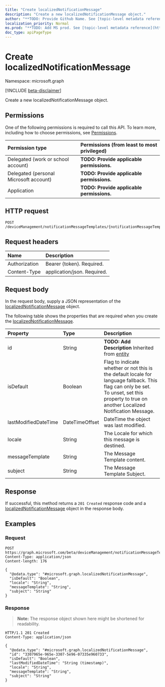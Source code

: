 ```yaml
---
title: "Create localizedNotificationMessage"
description: "Create a new localizedNotificationMessage object."
author: "**TODO: Provide Github Name. See [topic-level metadata reference](https://msgo.azurewebsites.net/add/document/guidelines/metadata.html#topic-level-metadata)**"
localization_priority: Normal
ms.prod: "**TODO: Add MS prod. See [topic-level metadata reference](https://msgo.azurewebsites.net/add/document/guidelines/metadata.html#topic-level-metadata)**"
doc_type: apiPageType
---
```


# Create localizedNotificationMessage
Namespace: microsoft.graph

[!INCLUDE [beta-disclaimer](../../includes/beta-disclaimer.md)]

Create a new localizedNotificationMessage object.

## Permissions
One of the following permissions is required to call this API. To learn more, including how to choose permissions, see [Permissions](/graph/permissions-reference).

|Permission type|Permissions (from least to most privileged)|
|:---|:---|
|Delegated (work or school account)|**TODO: Provide applicable permissions.**|
|Delegated (personal Microsoft account)|**TODO: Provide applicable permissions.**|
|Application|**TODO: Provide applicable permissions.**|

## HTTP request

<!-- {
  "blockType": "ignored"
}
-->
``` http
POST /deviceManagement/notificationMessageTemplates/{notificationMessageTemplateId}/localizedNotificationMessages
```

## Request headers
|Name|Description|
|:---|:---|
|Authorization|Bearer {token}. Required.|
|Content-Type|application/json. Required.|

## Request body
In the request body, supply a JSON representation of the [localizedNotificationMessage](../resources/localizednotificationmessage.md) object.

The following table shows the properties that are required when you create the [localizedNotificationMessage](../resources/localizednotificationmessage.md).

|Property|Type|Description|
|:---|:---|:---|
|id|String|**TODO: Add Description** Inherited from [entity](../resources/entity.md)|
|isDefault|Boolean|Flag to indicate whether or not this is the default locale for language fallback. This flag can only be set. To unset, set this property to true on another Localized Notification Message.|
|lastModifiedDateTime|DateTimeOffset|DateTime the object was last modified.|
|locale|String|The Locale for which this message is destined.|
|messageTemplate|String|The Message Template content.|
|subject|String|The Message Template Subject.|



## Response

If successful, this method returns a `201 Created` response code and a [localizedNotificationMessage](../resources/localizednotificationmessage.md) object in the response body.

## Examples

### Request
<!-- {
  "blockType": "request",
  "name": "create_localizednotificationmessage_from_"
}
-->
``` http
POST https://graph.microsoft.com/beta/deviceManagement/notificationMessageTemplates/{notificationMessageTemplateId}/localizedNotificationMessages
Content-Type: application/json
Content-length: 176

{
  "@odata.type": "#microsoft.graph.localizedNotificationMessage",
  "isDefault": "Boolean",
  "locale": "String",
  "messageTemplate": "String",
  "subject": "String"
}
```


### Response
>**Note:** The response object shown here might be shortened for readability.
<!-- {
  "blockType": "response",
  "truncated": true,
  "@odata.type": "microsoft.graph.localizedNotificationMessage"
}
-->
``` http
HTTP/1.1 201 Created
Content-Type: application/json

{
  "@odata.type": "#microsoft.graph.localizedNotificationMessage",
  "id": "3307965e-965e-3307-5e96-07335e960733",
  "isDefault": "Boolean",
  "lastModifiedDateTime": "String (timestamp)",
  "locale": "String",
  "messageTemplate": "String",
  "subject": "String"
}
```

